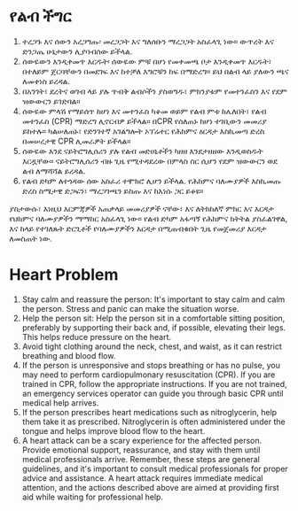 # የልብ ችግር

1. ተረጋጉ እና ሰውን አረጋግጡ፡ መረጋጋት እና ግለሰቡን ማረጋጋት አስፈላጊ ነው። ውጥረት እና ድንጋጤ ሁኔታውን ሊያባብሰው ይችላል.
2. ሰውዬውን እንዲቀመጥ እርዱት፡ ሰውዬው ምቹ በሆነ የመቀመጫ ቦታ እንዲቀመጥ እርዱት፣ በተለይም ጀርባቸውን በመደገፍ እና ከተቻለ እግሮቹን ከፍ በማድረግ። ይህ በልብ ላይ ያለውን ጫና ለመቀነስ ይረዳል.
3. በአንገት፣ ደረትና ወገብ ላይ ያሉ ጥብቅ ልብሶችን ያስወግዱ፣ ምክንያቱም የመተንፈስን እና የደም ዝውውርን ይገድባል።
4. ሰውዬው ምላሽ የማይሰጥ ከሆነ እና መተንፈስ ካቆመ ወይም የልብ ምቱ ከሌለበት፣ የልብ መተንፈስ (CPR) ማድረግ ሊኖርብዎ ይችላል። በCPR የሰለጠኑ ከሆነ ተገቢውን መመሪያ ይከተሉ። ካልሠለጠኑ፣ የድንገተኛ አገልግሎት ኦፕሬተር የሕክምና ዕርዳታ እስኪመጣ ድረስ በመሠረታዊ CPR ሊመራዎት ይችላል።
5.  ሰውዬው እንደ ናይትሮግሊሰሪን ያሉ የልብ መድሀኒቶችን ካዘዘ እንደታዘዘው እንዲወስዱት እርዷቸው። ናይትሮግሊሰሪን ብዙ ጊዜ የሚተዳደረው በምላስ ስር ሲሆን የደም ዝውውርን ወደ ልብ ለማሻሻል ይረዳል.
6.  የልብ ድካም ለተጎዳው ሰው አስፈሪ ተሞክሮ ሊሆን ይችላል. የሕክምና ባለሙያዎች እስኪመጡ ድረስ ስሜታዊ ድጋፍን፣ ማረጋገጫን ይስጡ እና ከእነሱ ጋር ይቆዩ።

ያስታውሱ፣ እነዚህ እርምጃዎች አጠቃላይ መመሪያዎች ናቸው፣ እና ለትክክለኛ ምክር እና እርዳታ የህክምና ባለሙያዎችን ማማከር አስፈላጊ ነው። የልብ ድካም አፋጣኝ የሕክምና ክትትል ያስፈልገዋል, እና ከላይ የተገለጹት ድርጊቶች የባለሙያዎችን እርዳታ በሚጠብቁበት ጊዜ የመጀመሪያ እርዳታ ለመስጠት ነው.
# Heart Problem 
1. Stay calm and reassure the person: It's important to stay calm and calm the person. Stress and panic can make the situation worse. 
2. Help the person sit: Help the person sit in a comfortable sitting position, preferably by supporting their back and, if possible, elevating their legs. This helps reduce pressure on the heart. 
3. Avoid tight clothing around the neck, chest, and waist, as it can restrict breathing and blood flow. 
4. If the person is unresponsive and stops breathing or has no pulse, you may need to perform cardiopulmonary resuscitation (CPR). If you are trained in CPR, follow the appropriate instructions. If you are not trained, an emergency services operator can guide you through basic CPR until medical help arrives. 
5. If the person prescribes heart medications such as nitroglycerin, help them take it as prescribed. Nitroglycerin is often administered under the tongue and helps improve blood flow to the heart. 
6. A heart attack can be a scary experience for the affected person. Provide emotional support, reassurance, and stay with them until medical professionals arrive.
 Remember, these steps are general guidelines, and it's important to consult medical professionals for proper advice and assistance. A heart attack requires immediate medical attention, and the actions described above are aimed at providing first aid while waiting for professional help.